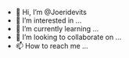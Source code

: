 - 👋 Hi, I’m @Joeridevits
- 👀 I’m interested in ...
- 🌱 I’m currently learning ...
- 💞️ I’m looking to collaborate on ...
- 📫 How to reach me ...

<!---
Joeridevits/Joeridevits is a ✨ special ✨ repository because its `README.md` (this file) appears on your GitHub profile.
You can click the Preview link to take a look at your changes.
--->
